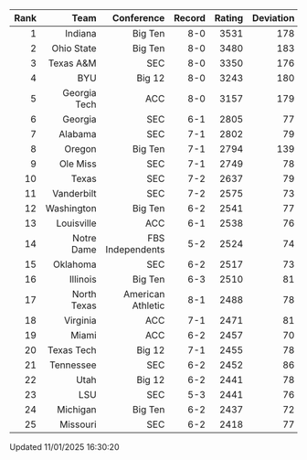 | Rank  | Team                 | Conference           | Record   | Rating | Deviation |
| ---:  | ---:                 | ---:                 | ---:     | ---:   | ---:      |
| 1     | Indiana              | Big Ten              | 8-0      | 3531   | 178       |
| 2     | Ohio State           | Big Ten              | 8-0      | 3480   | 183       |
| 3     | Texas A&M            | SEC                  | 8-0      | 3350   | 176       |
| 4     | BYU                  | Big 12               | 8-0      | 3243   | 180       |
| 5     | Georgia Tech         | ACC                  | 8-0      | 3157   | 179       |
| 6     | Georgia              | SEC                  | 6-1      | 2805   | 77        |
| 7     | Alabama              | SEC                  | 7-1      | 2802   | 79        |
| 8     | Oregon               | Big Ten              | 7-1      | 2794   | 139       |
| 9     | Ole Miss             | SEC                  | 7-1      | 2749   | 78        |
| 10    | Texas                | SEC                  | 7-2      | 2637   | 79        |
| 11    | Vanderbilt           | SEC                  | 7-2      | 2575   | 73        |
| 12    | Washington           | Big Ten              | 6-2      | 2541   | 77        |
| 13    | Louisville           | ACC                  | 6-1      | 2538   | 76        |
| 14    | Notre Dame           | FBS Independents     | 5-2      | 2524   | 74        |
| 15    | Oklahoma             | SEC                  | 6-2      | 2517   | 73        |
| 16    | Illinois             | Big Ten              | 6-3      | 2510   | 81        |
| 17    | North Texas          | American Athletic    | 8-1      | 2488   | 78        |
| 18    | Virginia             | ACC                  | 7-1      | 2471   | 81        |
| 19    | Miami                | ACC                  | 6-2      | 2457   | 70        |
| 20    | Texas Tech           | Big 12               | 7-1      | 2455   | 78        |
| 21    | Tennessee            | SEC                  | 6-2      | 2452   | 86        |
| 22    | Utah                 | Big 12               | 6-2      | 2441   | 78        |
| 23    | LSU                  | SEC                  | 5-3      | 2441   | 76        |
| 24    | Michigan             | Big Ten              | 6-2      | 2437   | 72        |
| 25    | Missouri             | SEC                  | 6-2      | 2418   | 77        |

Updated 11/01/2025 16:30:20
